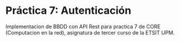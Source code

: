 # Práctica 7: Autenticación
Implementacion de BBDD con API Rest para practica 7 de CORE (Computacion en la red),
asignatura de tercer curso de la ETSIT UPM.

